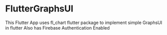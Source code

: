 # FlutterGraphsUI
This Flutter App uses fl_chart flutter package to implement simple GraphsUI in flutter 
Also has Firebase Authentication Enabled
